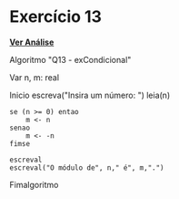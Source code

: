 # Exercício 13

[**Ver Análise**](Analise13.md)

Algoritmo "Q13 - exCondicional"

Var
n, m: real

Inicio
    escreva("Insira um número: ")
    leia(n)

    se (n >= 0) entao
        m <- n
    senao
        m <- -n
    fimse

    escreval
    escreval("O módulo de", n," é", m,".")
Fimalgoritmo
